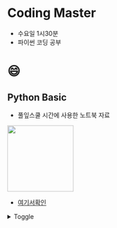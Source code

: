 # Coding Master  
 * 수요일 1시30분
 * 파이썬 코딩 공부

# :smile:
## **Python Basic**
- 풀잎스쿨 시간에 사용한 노트북 자료

<img src="https://user-images.githubusercontent.com/60789129/108146882-4f139c00-7111-11eb-85ce-6065e98f787c.png" style="width:150px;"/>


- [여기서확인](https://github.com/AIFFEL-CodingMaster/Jungminchae/tree/main/python_basic)

<details>
    <summary>Toggle</summary>

```python
print("헬로우 파이썬")
```
```shell
git add .
```



- [MarkDown-Emoji-link](https://gist.github.com/rxaviers/7360908)
</details>
